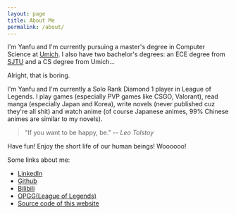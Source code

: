 ```yaml
---
layout: page
title: About Me
permalink: /about/
---
```

I'm Yanfu and I'm currently pursuing a master's degree in Computer Science at [Umich](https://en.wikipedia.org/wiki/University_of_Michigan). I also have two bachelor's degrees: an ECE degree from [SJTU](https://en.wikipedia.org/wiki/Shanghai_Jiao_Tong_University) and a CS degree from Umich... 

Alright, that is boring. 

I'm Yanfu and I'm currently a Solo Rank Diamond 1 player in League of Legends. I play games (especially PVP games like CSGO, Valorant), read manga (especially Japan and Korea), write novels (never published cuz they're all shit) and watch anime (of course Japanese animes, 99% Chinese animes are similar to my novels). 

> "If you want to be happy, be." 
> --<cite> Leo Tolstoy </cite>

Have fun! Enjoy the short life of our human beings! Woooooo!


Some links about me:
+ [LinkedIn](https://www.linkedin.com/in/yanfu-guo/)
+ [Github](https://github.com/epigone707)
+ [Bilibili](https://space.bilibili.com/38966726)
+ [OPGG(League of Legends)](https://na.op.gg/summoners/na/AsiaNO1Support)
+ [Source code of this website](https://github.com/epigone707/epigone707.github.io)

<br/>
